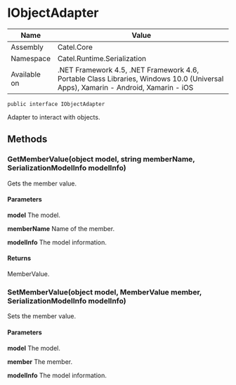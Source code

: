 

# IObjectAdapter

Name|Value
---|---
Assembly|Catel.Core
Namespace|Catel.Runtime.Serialization
Available on|.NET Framework 4.5, .NET Framework 4.6, Portable Class Libraries, Windows 10.0 (Universal Apps), Xamarin - Android, Xamarin - iOS

```
public interface IObjectAdapter
```

Adapter to interact with objects.



## Methods

### GetMemberValue(object model, string memberName, SerializationModelInfo modelInfo)

Gets the member value.

#### Parameters

**model**
The model.

**memberName**
Name of the member.

**modelInfo**
The model information.

#### Returns

MemberValue.



### SetMemberValue(object model, MemberValue member, SerializationModelInfo modelInfo)

Sets the member value.

#### Parameters

**model**
The model.

**member**
The member.

**modelInfo**
The model information.



